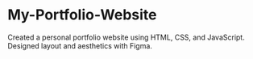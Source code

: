 # My-Portfolio-Website
Created a personal portfolio website using HTML, CSS, and JavaScript.
Designed layout and aesthetics with Figma.
